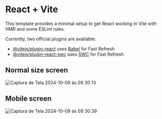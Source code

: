 # React + Vite

This template provides a minimal setup to get React working in Vite with HMR and some ESLint rules.

Currently, two official plugins are available:

- [@vitejs/plugin-react](https://github.com/vitejs/vite-plugin-react/blob/main/packages/plugin-react/README.md) uses [Babel](https://babeljs.io/) for Fast Refresh
- [@vitejs/plugin-react-swc](https://github.com/vitejs/vite-plugin-react-swc) uses [SWC](https://swc.rs/) for Fast Refresh


## Normal size screen

![Captura de Tela 2024-10-09 às 09 30 13](https://github.com/user-attachments/assets/91ba5b97-5265-428d-beb4-1b39ce3be01a)


## Mobile screen


![Captura de Tela 2024-10-09 às 09 30 39](https://github.com/user-attachments/assets/36cdaca5-7e3c-49ad-b527-547b6b587c82)
